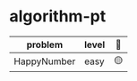 # algorithm-pt

| problem     | level | 🤔  |
| ----------- | ----- | --- |
| HappyNumber | easy  | 🟡  |

